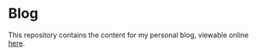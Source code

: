 # Blog

This repository contains the content for my personal blog, viewable online
[here](https://luctielen.com).

